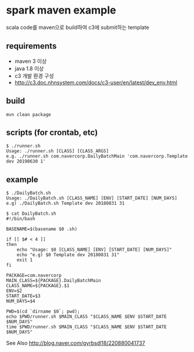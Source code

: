 # spark maven example
scala code를 maven으로 build하여 c3에 submit하는 template

## requirements
* maven 3 이상
* java 1.8 이상
* c3 개발 환경 구성
 * http://c3.doc.nhnsystem.com/docs/c3-user/en/latest/dev_env.html

## build
```
mvn clean package
```

## scripts (for crontab, etc)
```
$ ./runner.sh
Usage: ./runner.sh [CLASS] [CLASS_ARGS]
e.g. ./runner.sh com.navercorp.DailyBatchMain 'com.navercorp.Template dev 20190630 1'
```

## example
```
$ ./DailyBatch.sh
Usage: ./DailyBatch.sh [CLASS_NAME] [ENV] [START_DATE] [NUM_DAYS]
e.g) ./DailyBatch.sh Template dev 20180831 31
```

```
$ cat DailyBatch.sh
#!/bin/bash

BASENAME=$(basename $0 .sh)

if [[ $# < 4 ]]
then
    echo "Usage: $0 [CLASS_NAME] [ENV] [START_DATE] [NUM_DAYS]"
    echo "e.g) $0 Template dev 20180831 31"
    exit 1
fi

PACKAGE=com.navercorp
MAIN_CLASS=${PACKAGE}.DailyBatchMain
CLASS_NAME=${PACKAGE}.$1
ENV=$2
START_DATE=$3
NUM_DAYS=$4

PWD=$(cd `dirname $0`; pwd);
echo $PWD/runner.sh $MAIN_CLASS "$CLASS_NAME $ENV $START_DATE $NUM_DAYS"
time $PWD/runner.sh $MAIN_CLASS "$CLASS_NAME $ENV $START_DATE $NUM_DAYS"
```

See Also
http://blog.naver.com/gyrbsdl18/220880041737
